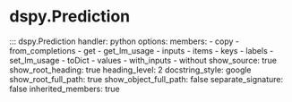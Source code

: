 # dspy.Prediction

<!-- START_API_REF -->
::: dspy.Prediction
    handler: python
    options:
        members:
            - copy
            - from_completions
            - get
            - get_lm_usage
            - inputs
            - items
            - keys
            - labels
            - set_lm_usage
            - toDict
            - values
            - with_inputs
            - without
        show_source: true
        show_root_heading: true
        heading_level: 2
        docstring_style: google
        show_root_full_path: true
        show_object_full_path: false
        separate_signature: false
        inherited_members: true
<!-- END_API_REF -->

